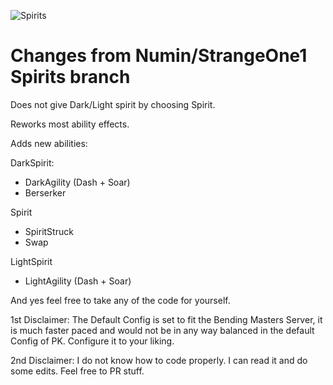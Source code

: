 ![Spirits](https://i.imgur.com/5UgocDY.jpg) 


# Changes from Numin/StrangeOne1 Spirits branch

  Does not give Dark/Light spirit by choosing Spirit.
  
  Reworks most ability effects.
  
  Adds new abilities:
  
DarkSpirit:
  - DarkAgility (Dash + Soar)
  - Berserker

Spirit
  - SpiritStruck
  - Swap

LightSpirit
  - LightAgility (Dash + Soar)

And yes feel free to take any of the code for yourself.

  1st Disclaimer: The Default Config is set to fit the Bending Masters Server, it is much faster paced and would not be in any way balanced in the default Config of PK. Configure it to your liking.
  
  2nd Disclaimer: I do not know how to code properly. I can read it and do some edits. Feel free to PR stuff.
